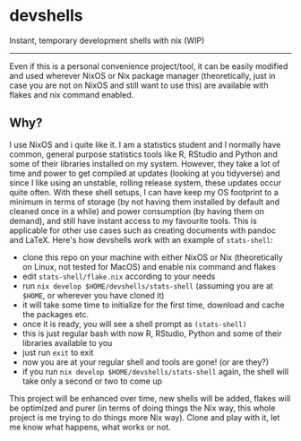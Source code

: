 # devshells
Instant, temporary development shells with nix (WIP)

---

Even if this is a personal convenience project/tool, it can be easily modified and used wherever NixOS or Nix package manager (theoretically, just in case you are not on NixOS and still want to use this) are available with flakes and nix command enabled. 

## Why?

I use NixOS and i quite like it. I am a statistics student and I normally have common, general purpose statistics tools like R, RStudio and Python and some of their libraries installed on my system. However, they take a lot of time and power to get compiled at updates (looking at you tidyverse) and since I like using an unstable, rolling release system, these updates occur quite often. With these shell setups, I can have keep my OS footprint to a minimum in terms of storage (by not having them installed by default and cleaned once in a while) and power consumption (by having them on demand), and still have instant access to my favourite tools. This is applicable for other use cases such as creating documents with pandoc and LaTeX. Here's how devshells work with an example of ```stats-shell```:

- clone this repo on your machine with either NixOS or Nix (theoretically on Linux, not tested for MacOS) and enable nix command and flakes
- edit ```stats-shell/flake.nix``` according to your needs
- run ```nix develop $HOME/devshells/stats-shell``` (assuming you are at ```$HOME```, or wherever you have cloned it)
- it will take some time to initialize for the first time, download and cache the packages etc.
- once it is ready, you will see a shell prompt as ```(stats-shell)```
- this is just regular bash with now R, RStudio, Python and some of their libraries available to you
- just run ```exit``` to exit
- now you are at your regular shell and tools are gone! (or are they?)
- if you run ```nix develop $HOME/devshells/stats-shell``` again, the shell will take only a second or two to come up

This project will be enhanced over time, new shells will be added, flakes will be optimized and purer (in terms of doing things the Nix way, this whole project is me trying to do things more Nix way). Clone and play with it, let me know what happens, what works or not.

